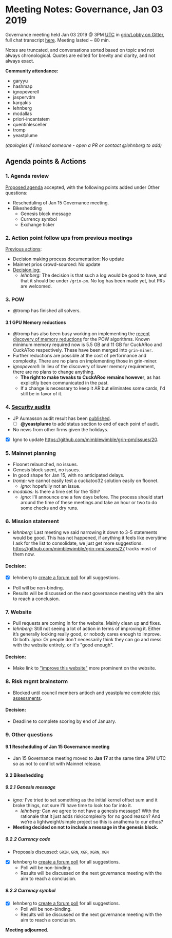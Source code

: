 # Meeting Notes: Governance, Jan 03 2019

Governance meeting held Jan 03 2019 @ 3PM [UTC](http://www.timebie.com/std/utc.php) in [grin/Lobby on Gitter](https://gitter.im/grin_community/Lobby), full chat transcript [here](https://gitter.im/grin_community/Lobby?at=5c2e238cbabbc178b21faa19). Meeting lasted ~ 80 min.

Notes are truncated, and conversations sorted based on topic and not always chronological. Quotes are edited for brevity and clarity, and not always exact. 

**Community attendance:**
* garyyu
* hashmap
* ignopeverell
* jaspervdm
* kargakis
* lehnberg
* mcdallas
* priori-incantatem
* quentinlesceller
* tromp
* yeastplume

_(apologies if I missed someone - open a PR or contact @lehnberg to add)_


## Agenda points & Actions

### 1. Agenda review
[Proposed agenda](https://github.com/mimblewimble/grin-pm/issues/31) accepted, with the following points added under Other questions:
* Rescheduling of Jan 15 Governance meeting.
* Bikeshedding
   * Genesis block message
   * Currency symbol
   * Exchange ticker

### 2. Action point follow ups from previous meetings

[Previous actions](https://github.com/mimblewimble/grin-pm/blob/master/notes/20181218-meeting-governance.md):
   * Decision making process documentation: No update
   * Mainnet prios crowd-sourced: No update
   * [Decision log:](https://github.com/mimblewimble/grin-pm/issues/30)
      * _lehnberg:_ The decision is that such a log would be good to have, and that it should be under `/grin-pm`. No log has been made yet, but PRs are welcomed.

### 3. POW
* @tromp has finished all solvers.

#### 3.1 GPU Memory reductions
* @tromp has also been busy working on implementing the [recent discovery of memory reductions](https://www.grin-forum.org/t/gpu-mean-memory-reductions/1517) for the POW algorithms. Known minimum memory required now is 5.5 GB and 11 GB for CuckARoo and CuckAToo respectively. These have been merged into `grin-miner`.
* Further reductions are possible at the cost of performance and complexity. There are no plans on implementing those in grin-miner.
* _ignopeverell:_ In lieu of the discovery of lower memory requirement, there are no plans to change anything. 
   * **The right to make tweaks to CuckARoo remains however**, as has explicitly been communicated in the past.
   * If a change is necessary to keep it AR but eliminates some cards, I'd still be in favor of it.

### 4. [Security audits](https://github.com/mimblewimble/grin/issues/1609)
* JP Aumasson audit result has been [published](https://grin-tech.org/audits/jpa-audit-report).
   * [ ] **@yeastplume** to add status section to end of each point of audit.
* No news from other firms given the holidays.
* [X] Igno to update https://github.com/mimblewimble/grin-pm/issues/20.

### 5. Mainnet planning

* Floonet relaunched, no issues.
* Genesis block spent, no issues.
* In good shape for Jan 15, with no anticipated delays. 
* _tromp:_ we cannot easily test a cuckatoo32 solution easily on floonet.
   * _igno:_ hopefully not an issue.
* _mcdallas:_ Is there a time set for the 15th?
   * _igno:_ I'll announce one a few days before. The process should start around the time of these meetings and take an hour or two to do some checks and dry runs.

### 6. Mission statement

* _lehnberg:_ Last meeting we said narrowing it down to 3-5 statements would be good. This has not happened, if anything it feels like everytime I ask for the list to consolidate, we just get more suggestions. https://github.com/mimblewimble/grin-pm/issues/27 tracks most of them now.

#### Decision: 
   * [X] lehnberg to [create a forum poll](https://www.grin-forum.org/t/vote-on-grins-mission-statement/1724) for all suggestions.
   * Poll will be non-binding.
   * Results will be discussed on the next governance meeting with the aim to reach a conclusion.

### 7. Website
* Pull requests are coming in for the website. Mainly clean up and fixes. 
* _lehnberg:_ Still not seeing a lot of action in terms of improving it. Either it’s generally looking really good, or nobody cares enough to improve. Or both.
   _igno:_ Or people don't necessarily think they can go and mess with the website entirely, or it's "good enough".

#### Decision:
   * Make link to ["improve this website"](https://grin-tech.org/page-contribution-howto) more prominent on the website.

### 8. Risk mgmt brainstorm
* Blocked until council members antioch and yeastplume complete [risk assessments](https://github.com/mimblewimble/docs/wiki/Risk-Brainstorming).

#### Decision:
* Deadline to complete scoring by end of January.

### 9. Other questions

#### 9.1 Rescheduling of Jan 15 Governance meeting
* Jan 15 Governance meeting moved to **Jan 17** at the same time 3PM UTC so as not to conflict with Mainnet release.

#### 9.2 Bikeshedding

##### 9.2.1 Genesis message
* _igno:_ I've tried to set something as the initial kernel offset sum and it broke things, not sure I'll have time to look too far into it.
   * _lehnberg:_ Can we agree to not have a genesis message? With the rationale that it just adds risk/complexity for no good reason? And we’re a lightweight/simple project so this is anathema to our ethos?
* **Meeting decided on not to include a message in the genesis block.**

##### 9.2.2 Currency code
* Proposals discussed: `GRIN`, `GRN`, `XGR`, `XGRN`, `XGN`
* [X] lehnberg to [create a forum poll](https://www.grin-forum.org/t/vote-on-grins-currency-code/1720/) for all suggestions.
   * Poll will be non-binding.
   * Results will be discussed on the next governance meeting with the aim to reach a conclusion.

##### 9.2.3 Currency symbol
* [X] lehnberg to [create a forum poll](https://www.grin-forum.org/t/vote-on-grins-currency-symbol/1726) for all suggestions.
   * Poll will be non-binding.
   * Results will be discussed on the next governance meeting with the aim to reach a conclusion.

**Meeting adjourned.**